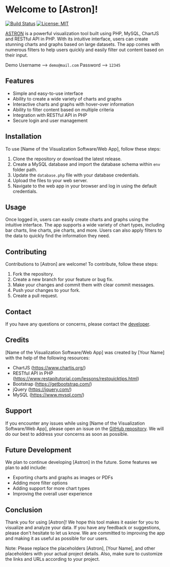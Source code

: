 # Welcome to [Astron]!

[![Build Status](https://travis-ci.org/github/username/repo.svg?branch=main)](https://travis-ci.org/github/username/repo)
[![License: MIT](https://img.shields.io/badge/License-MIT-yellow.svg)](https://opensource.org/licenses/MIT)

[ASTRON](https://astron.abhradeep.com/) is a powerful visualization tool built using PHP, MySQL, ChartJS and RESTful API in PHP. With its intuitive interface, users can create stunning charts and graphs based on large datasets. The app comes with numerous filters to help users quickly and easily filter out content based on their input.

Demo 
Username --> `demo@mail.com`
Password --> `12345`

## Features

- Simple and easy-to-use interface
- Ability to create a wide variety of charts and graphs
- Interactive charts and graphs with hover-over information
- Ability to filter content based on multiple criteria
- Integration with RESTful API in PHP
- Secure login and user management

## Installation

To use [Name of the Visualization Software/Web App], follow these steps:

1. Clone the repository or download the latest release.
2. Create a MySQL database and import the database schema within `env` folder path.
3. Update the `database.php` file with your database credentials.
4. Upload the files to your web server.
5. Navigate to the web app in your browser and log in using the default credentials.

## Usage

Once logged in, users can easily create charts and graphs using the intuitive interface. The app supports a wide variety of chart types, including bar charts, line charts, pie charts, and more. Users can also apply filters to the data to quickly find the information they need.

## Contributing

Contributions to [Astron] are welcome! To contribute, follow these steps:

1. Fork the repository.
2. Create a new branch for your feature or bug fix.
3. Make your changes and commit them with clear commit messages.
4. Push your changes to your fork.
5. Create a pull request.

<!-- ## License

[Name of the Visualization Software/Web App] is licensed under the MIT License. See the [LICENSE](https://github.com/username/repo/blob/main/LICENSE) file for more information. -->

## Contact

If you have any questions or concerns, please contact the [developer](mailto:hello@abhradeep.com).

## Credits

[Name of the Visualization Software/Web App] was created by [Your Name] with the help of the following resources:

- ChartJS (https://www.chartjs.org/)
- RESTful API in PHP (https://www.restapitutorial.com/lessons/restquicktips.html)
- Bootstrap (https://getbootstrap.com/)
- jQuery (https://jquery.com/)
- MySQL (https://www.mysql.com/)

## Support

If you encounter any issues while using [Name of the Visualization Software/Web App], please open an issue on the [GitHub repository](https://github.com/ABHRADEEP800/Visualization-Dashboard/issues). We will do our best to address your concerns as soon as possible.

## Future Development

We plan to continue developing [Astron] in the future. Some features we plan to add include:

- Exporting charts and graphs as images or PDFs
- Adding more filter options
- Adding support for more chart types
- Improving the overall user experience

## Conclusion

Thank you for using [Astron]! We hope this tool makes it easier for you to visualize and analyze your data. If you have any feedback or suggestions, please don't hesitate to let us know. We are committed to improving the app and making it as useful as possible for our users.


Note: Please replace the placeholders [Astron], [Your Name], and other placeholders with your actual project details. Also, make sure to customize the links and URLs according to your project.

